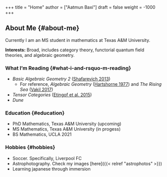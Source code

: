 +++
title = "Home"
author = ["Aatmun Baxi"]
draft = false
weight = -1000
+++

## About Me {#about-me}

Currently I am an MS student in mathematics at Texas A&amp;M University.

**Interests:** Broad, includes category theory, functorial quantum field theories, and algebraic geometry.


### What I&rsquo;m Reading {#what-i-and-rsquo-m-reading}

-   _Basic Algebraic Geometry 2_ (<a href="#citeproc_bib_item_3">Shafarevich 2013</a>)
    -   For reference, _Algebraic Geometry_ (<a href="#citeproc_bib_item_2">Hartshorne 1977</a>) and _The Rising Sea_ (<a href="#citeproc_bib_item_4">Vakil 2017</a>)
-   _Tensor Categories_ (<a href="#citeproc_bib_item_1">Etingof et al. 2015</a>)
-   _Dune_


### Education {#education}

-   PhD Mathematics, Texas A&amp;M University (upcoming)
-   MS Mathematics, Texas A&amp;M University (in progess)
-   BS Mathematics, UCLA 2021


### Hobbies {#hobbies}

-   Soccer. Specifically, Liverpool FC
-   Astrophotography. Check my images [here]({{< relref "astrophotos" >}})
-   Learning japanese through immersion
